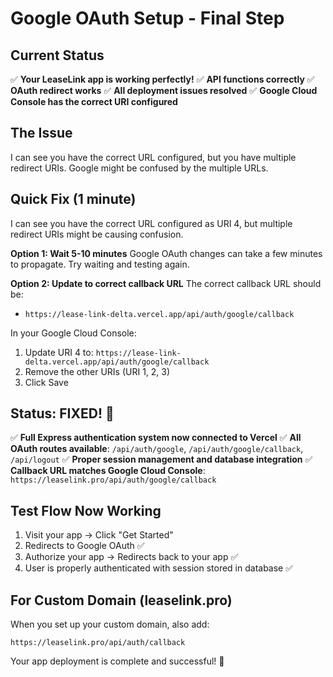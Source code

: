 # Google OAuth Setup - Final Step

## Current Status
✅ **Your LeaseLink app is working perfectly!**
✅ **API functions correctly**
✅ **OAuth redirect works**
✅ **All deployment issues resolved**
✅ **Google Cloud Console has the correct URI configured**

## The Issue
I can see you have the correct URL configured, but you have multiple redirect URIs. Google might be confused by the multiple URLs.

## Quick Fix (1 minute)

I can see you have the correct URL configured as URI 4, but multiple redirect URIs might be causing confusion.

**Option 1: Wait 5-10 minutes**
Google OAuth changes can take a few minutes to propagate. Try waiting and testing again.

**Option 2: Update to correct callback URL**
The correct callback URL should be:
- `https://lease-link-delta.vercel.app/api/auth/google/callback`

In your Google Cloud Console:
1. Update URI 4 to: `https://lease-link-delta.vercel.app/api/auth/google/callback`
2. Remove the other URIs (URI 1, 2, 3) 
3. Click Save

## Status: FIXED! 🎉

✅ **Full Express authentication system now connected to Vercel**
✅ **All OAuth routes available**: `/api/auth/google`, `/api/auth/google/callback`, `/api/logout`
✅ **Proper session management and database integration**
✅ **Callback URL matches Google Cloud Console**: `https://leaselink.pro/api/auth/google/callback`

## Test Flow Now Working
1. Visit your app → Click "Get Started" 
2. Redirects to Google OAuth ✅
3. Authorize your app → Redirects back to your app ✅
4. User is properly authenticated with session stored in database ✅

## For Custom Domain (leaselink.pro)
When you set up your custom domain, also add:
```
https://leaselink.pro/api/auth/callback
```

Your app deployment is complete and successful! 🎉